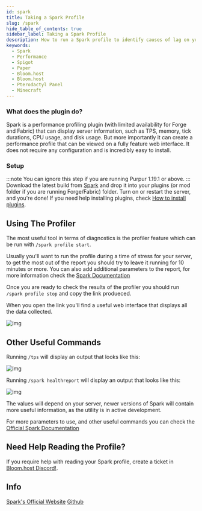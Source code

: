 ```yaml
---
id: spark
title: Taking a Spark Profile
slug: /spark
hide_table_of_contents: true
sidebar_label: Taking a Spark Profile
description: How to run a Spark profile to identify causes of lag on your server.
keywords:
  - Spark
  - Performance
  - Spigot
  - Paper
  - Bloom.host
  - Bloom.host
  - Pterodactyl Panel
  - Minecraft
---
```


### What does the plugin do?
Spark is a performance profiling plugin (with limited availability for Forge and Fabric) that can display server information, such as TPS, memory, tick durations, CPU usage, and disk usage. But more importantly it can create a performance profile that can be viewed on a fully feature web interface.
It does not require any configuration and is incredibly easy to install.

### Setup
:::note
You can ignore this step if you are running Purpur 1.19.1 or above.
:::
Download the latest build from [Spark](https://spark.lucko.me/download) and drop it into your plugins (or mod folder if you are running Forge/Fabric) folder. Turn on or restart the server, and you're done! If you need help installing plugins, check [How to install plugins](https://docs.bloom.host/installing-plugins).

## Using The Profiler
The most useful tool in terms of diagnostics is the profiler feature which can be run with `/spark profile start`.

Usually you'll want to run the profile during a time of stress for your server, to get the most out of the report you should try to leave it running for 10 minutes or more. You can also add additional parameters to the report, for more information check the [Spark Documentation](https://spark.lucko.me/docs/Command-Usage)

Once you are ready to check the results of the profiler you should run `/spark profile stop` and copy the link produeced.

When you open the link you'll find a useful web interface that displays all the data collected.

![img](/imgs/running_a_server/spark/1.png)

## Other Useful Commands

Running `/tps` will display an output that looks like this:

![img](/imgs/running_a_server/spark/2.png)

Running `/spark healthreport` will display an output that looks like this:

![img](/imgs/running_a_server/spark/3.png)

The values will depend on your server, newer versions of Spark will contain more useful information, as the utility is in active development.

For more parameters to use, and other useful commands you can check the [Official Spark Documentation](https://spark.lucko.me/docs/Command-Usage)

## Need Help Reading the Profile?

If you require help with reading your Spark profile, create a ticket in [Bloom.host Discord!](https://discord.gg/bloom).

## Info

[Spark's Official Website](https://spark.lucko.me/)
[Github](https://github.com/lucko/spark)
